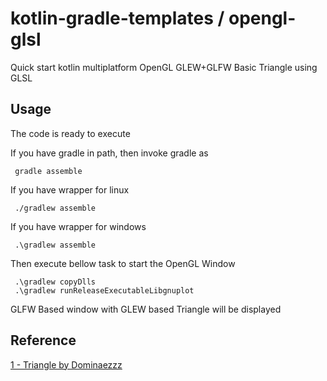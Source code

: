 # kotlin-gradle-templates / opengl-glsl
Quick start kotlin multiplatform OpenGL GLEW+GLFW Basic Triangle using GLSL

## Usage
The code is ready to execute

If you have gradle in path, then invoke gradle as

     gradle assemble

If you have wrapper for linux

     ./gradlew assemble

If you have wrapper for windows

     .\gradlew assemble

Then execute bellow task to start the OpenGL Window

     .\gradlew copyDlls
     .\gradlew runReleaseExecutableLibgnuplot

GLFW Based window with GLEW based Triangle will be displayed

## Reference
[1 - Triangle by Dominaezzz](https://github.com/Dominaezzz/kgl-opengl-samples)